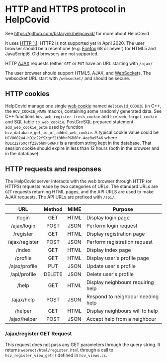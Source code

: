 #  HTTP and HTTPS protocol in HelpCovid

See https://github.com/bstarynk/helpcovid/ for more about HelpCovid

It uses [HTTP
1.1](https://en.wikipedia.org/wiki/Hypertext_Transfer_Protocol). HTTP2
is not supported yet in April 2020. The user browser should be a
recent one (e.g. [Firefox](https://www.mozilla.org/en-US/firefox/) 68
or newer) for HTML5 and JavaScript6. Old browsers are not supported.

HTTP [AJAX](https://en.wikipedia.org/wiki/Ajax_(programming)) requests (either `GET` or `PUT` have an URL starting with `/ajax/`

The user browser should support HTML5, AJAX, and
[WebSocket](https://en.wikipedia.org/wiki/WebSocket)s. The websocket
URL start with `/websocket/` and should be secure.


## HTTP cookies

HelpCovid manage one single [web
cookie](https://en.wikipedia.org/wiki/HTTP_cookie) named
`HelpCovid_COOKIE` (in C++, the `HCV_COOKIE_NAME` macro), containing
some randomly generated data. See C++ functions
`hcv_web_register_fresh_cookie` and `hcv_web_forget_cookie` and SQL
table `tb_web_cookie`, PostGreSQL prepared statement
`add_web_cookie_pstm` used by function
`hcv_database_get_id_of_added_web_cookie`. A typical cookie value
could be `HCV0002a4-hD1c22YSXqrf2i8bhnPGR6Rr-Aee0a9546` where
`hD1c22YSXqrf2i8bhnPGR6Rr` is a random string kept in the database.
That session cookie should expire in less than 12 hours (both in the
browser and in the database).

## HTTP requests and responses

The HelpCovid server interacts with the web browser through HTTP (or
HTTPS) requests made by two categories of URLs. The standard URLs are
`GET` requests returning HTML pages, and the API URLS are used to make
AJAX requests. The API URLs are prefixed with `/api/`.

| URL             | Method | MIME  | Purpose                           |
| :-------------: |:------:|:-----:|-----------------------------------|
| /login          | GET    | HTML  | Display login page                |
| /ajax/login     | POST   | JSON  | Perform login request             |
| /register       | GET    | HTML  | Display registration page         |
| /ajax/register  | POST   | JSON  | Perform registration request      |
| /index          | GET    | HTML  | Display index page                |
| /profile        | GET    | HTML  | Display user's profile page       |
| /ajax/profile   | PUT    | JSON  | Update user's profile             |
| /api/profile    | DELETE | JSON  | Delete user's profile             |
| /help           | GET    | HTML  | Display neighbours requiring help |
| /ajax/help      | POST   | JSON  | Respond to neighbour needing help |
| /helper         | GET    | HTML  | Display neighbours will to help   |
| /ajax/helper    | POST   | JSON  | Accept help from a neighbour      |


### /ajax/register GET Request

This request does not pass any GET parameters through the query string. It 
returns `webroot/html/register.html` through a call to `hcv_register_view_get()`
defined in `hcv_views.cc`.

